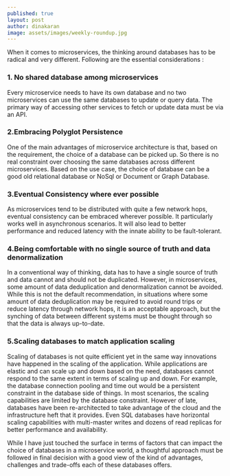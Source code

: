 ```yaml
---
published: true
layout: post
author: dinakaran
image: assets/images/weekly-roundup.jpg
---
```

When it comes to microservices, the thinking around databases has to be radical and very different. Following are the essential considerations : 

### 1. No shared database among microservices 

Every microservice needs to have its own database and no two microservices can use the same databases to update or query data. The primary way of accessing other services to fetch or update data must be via an API. 

### 2.Embracing Polyglot Persistence

One of the main advantages of microservice architecture is that, based on the requirement, the choice of a database can be picked up. So there is no real constraint over choosing the same databases across different microservices. Based on the use case, the choice of database can be a good old relational database or NoSql or Document or Graph Database. 

### 3.Eventual Consistency where ever possible

As microservices tend to be distributed with quite a few network hops, eventual consistency can be embraced wherever possible. It particularly works well in asynchronous scenarios. It will also lead to better performance and reduced latency with the innate ability to be fault-tolerant. 

### 4.Being comfortable with no single source of truth and data denormalization  

In a conventional way of thinking, data has to have a single source of truth and data cannot and should not be duplicated. However, in microservices, some amount of data deduplication and denormalization cannot be avoided. While this is not the default recommendation, in situations where some amount of data deduplication may be required to avoid round trips or reduce latency through network hops, it is an acceptable approach,  but the synching of data between different systems must be thought through so that the data is always up-to-date. 

### 5.Scaling databases to match application scaling

Scaling of databases is not quite efficient yet in the same way innovations have happened in the scaling of the application. While applications are elastic and can scale up and down based on the need, databases cannot respond to the same extent in terms of scaling up and down. For example, the database connection pooling and time out would be a persistent constraint in the database side of things. In most scenarios, the scaling capabilities are limited by the database constraint. However of late, databases have been re-architected to take advantage of the cloud and the infrastructure heft that it provides. Even SQL databases have horizontal scaling capabilities with multi-master writes and dozens of read replicas for better performance and availability.      

While I have just touched the surface in terms of factors that can impact the choice of databases in a microservice world, a thoughtful approach must be followed in final decision with a good view of the kind of advantages, challenges and trade-offs each of these databases offers.

